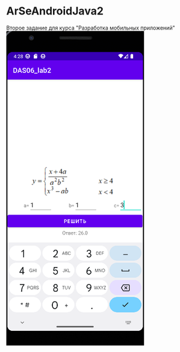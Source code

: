 # ArSeAndroidJava2
Второе задание для курса "Разработка мобильных приложений"
![Screenshot](Screen.png)
